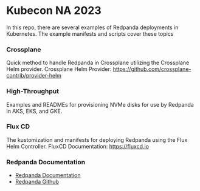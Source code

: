 # Kubecon NA 2023
In this repo, there are several examples of Redpanda deployments in Kubernetes. The example manifests and scripts cover these topics

### Crossplane

Quick method to handle Redpanda in Crossplane utilizing the Crossplane Helm provider. Crossplane Helm Provider: https://github.com/crossplane-contrib/provider-helm

### High-Throughput

Examples and READMEs for provisioning NVMe disks for use by Redpanda in AKS, EKS, and GKE.

### Flux CD 

The kustomization and manifests for deploying Redpanda using the Flux Helm Controller. FluxCD Documentation: https://fluxcd.io

### Redpanda Documentation

- [Redpanda Documentation](https://docs.redpanda.com)
- [Redpanda Github](https://github.com/redpanda-data)

